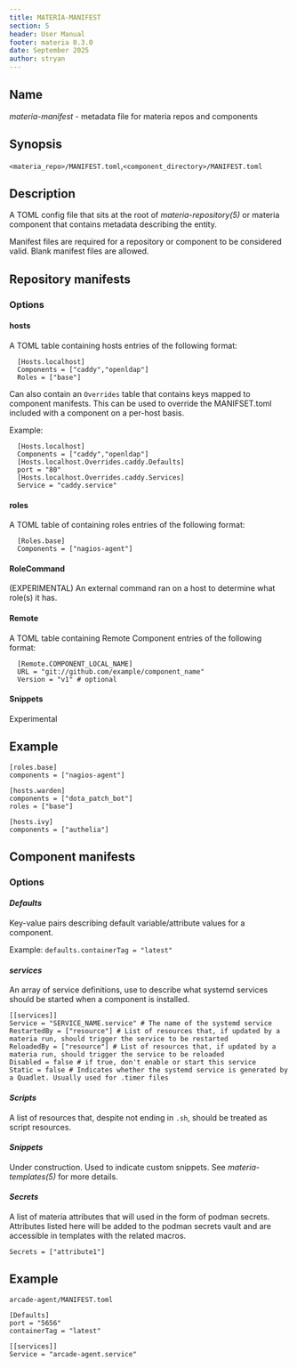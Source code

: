 ```yaml
---
title: MATERIA-MANIFEST
section: 5
header: User Manual
footer: materia 0.3.0
date: September 2025
author: stryan
---
```


## Name
*materia-manifest* - metadata file for materia repos and components

## Synopsis

`<materia_repo>/MANIFEST.toml`,`<component_directory>/MANIFEST.toml`

## Description

A TOML config file that sits at the root of *materia-repository(5)* or materia component that contains metadata describing the entity.

Manifest files are required for a repository or component to be considered valid. Blank manifest files are allowed.

## Repository manifests

### Options

#### **hosts**

A TOML table containing hosts entries of the following format:

      [Hosts.localhost]
      Components = ["caddy","openldap"]
      Roles = ["base"]

Can also contain an `Overrides` table that contains keys mapped to component manifests. This can be used to override the MANIFSET.toml included with a component on a per-host basis.

Example:

      [Hosts.localhost]
      Components = ["caddy","openldap"]
      [Hosts.localhost.Overrides.caddy.Defaults]
      port = "80"
      [Hosts.localhost.Overrides.caddy.Services]
      Service = "caddy.service"

#### **roles**

A TOML table of containing roles entries of the following format:

      [Roles.base]
      Components = ["nagios-agent"]

#### **RoleCommand**

(EXPERIMENTAL) An external command ran on a host to determine what role(s) it has.

#### Remote

A TOML table containing Remote Component entries of the following format:

      [Remote.COMPONENT_LOCAL_NAME]
      URL = "git://github.com/example/component_name"
      Version = "v1" # optional

#### **Snippets**

Experimental

## Example

```
[roles.base]
components = ["nagios-agent"]

[hosts.warden]
components = ["dota_patch_bot"]
roles = ["base"]

[hosts.ivy]
components = ["authelia"]

```

## Component manifests


### Options

#### *Defaults*

Key-value pairs describing default variable/attribute values for a component.

Example: `defaults.containerTag = "latest"`

#### *services*

An array of service definitions, use to describe what systemd services should be started when a component is installed.

```
[[services]]
Service = "SERVICE_NAME.service" # The name of the systemd service
RestartedBy = ["resource"] # List of resources that, if updated by a materia run, should trigger the service to be restarted
ReloadedBy = ["resource"] # List of resources that, if updated by a materia run, should trigger the service to be reloaded
Disabled = false # if true, don't enable or start this service
Static = false # Indicates whether the systemd service is generated by a Quadlet. Usually used for .timer files

```

#### *Scripts*

A list of resources that, despite not ending in `.sh`, should be treated as script resources.

#### *Snippets*

Under construction. Used to indicate custom snippets. See *materia-templates(5)* for more details.

#### *Secrets*

A list of materia attributes that will used in the form of podman secrets. Attributes listed here will be added to the podman secrets vault and are accessible in templates with the related macros.

```
Secrets = ["attribute1"]
```

## Example

`arcade-agent/MANIFEST.toml`

```
[Defaults]
port = "5656"
containerTag = "latest"

[[services]]
Service = "arcade-agent.service"
```
